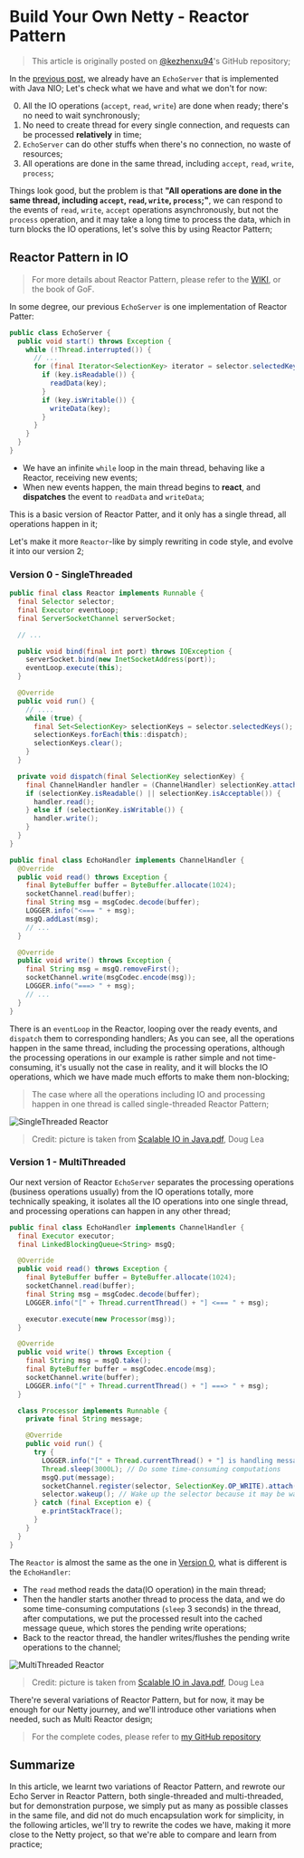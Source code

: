 # Build Your Own Netty - Reactor Pattern

> This article is originally posted on [@kezhenxu94](https://github.com/kezhenxu94)'s GitHub repository;

In the [previous post](3.%20Build%20Your%20Own%20Netty%20-%20Reactor%20Pattern.md), we already have an `EchoServer` that is implemented
with Java NIO; Let's check what we have and what we don't for now:

0. All the IO operations (`accept`, `read`, `write`) are done when ready; there's no need to wait synchronously;
0. No need to create thread for every single connection, and requests can be processed **relatively** in time;
0. `EchoServer` can do other stuffs when there's no connection, no waste of resources;
0. All operations are done in the same thread, including `accept`, `read`, `write`, `process`;

Things look good, but the problem is that **"All operations are done in the same thread, including `accept`, `read`, `write`, `process`;"**,
we can respond to the events of `read`, `write`, `accept` operations asynchronously, but not the `process` operation,
and it may take a long time to process the data, which in turn blocks the IO operations, let's solve this by using Reactor Pattern;

## Reactor Pattern in IO

> For more details about Reactor Pattern, please refer to the [WIKI](https://en.wikipedia.org/wiki/Reactor_pattern), or
> the book of GoF.

In some degree, our previous `EchoServer` is one implementation of Reactor Patter:

```java
public class EchoServer {
  public void start() throws Exception {
    while (!Thread.interrupted()) {
      // ...
      for (final Iterator<SelectionKey> iterator = selector.selectedKeys().iterator(); iterator.hasNext(); iterator.remove()) {
        if (key.isReadable()) {
          readData(key);
        }
        if (key.isWritable()) {
          writeData(key);
        }
      }
    }
  }
}
```

- We have an infinite `while` loop in the main thread, behaving like a Reactor, receiving new events;
- When new events happen, the main thread begins to **react**, and **dispatches** the event to `readData` and `writeData`;

This is a basic version of Reactor Patter, and it only has a single thread, all operations happen in it;

Let's make it more `Reactor`-like by simply rewriting in code style, and evolve it into our version 2;

### Version 0 - SingleThreaded

```java
public final class Reactor implements Runnable {
  final Selector selector;
  final Executor eventLoop;
  final ServerSocketChannel serverSocket;

  // ...

  public void bind(final int port) throws IOException {
    serverSocket.bind(new InetSocketAddress(port));
    eventLoop.execute(this);
  }

  @Override
  public void run() {
    // ....
    while (true) {
      final Set<SelectionKey> selectionKeys = selector.selectedKeys();
      selectionKeys.forEach(this::dispatch);
      selectionKeys.clear();
    }
  }

  private void dispatch(final SelectionKey selectionKey) {
    final ChannelHandler handler = (ChannelHandler) selectionKey.attachment();
    if (selectionKey.isReadable() || selectionKey.isAcceptable()) {
      handler.read();
    } else if (selectionKey.isWritable()) {
      handler.write();
    }
  }
}

public final class EchoHandler implements ChannelHandler {
  @Override
  public void read() throws Exception {
    final ByteBuffer buffer = ByteBuffer.allocate(1024);
    socketChannel.read(buffer);
    final String msg = msgCodec.decode(buffer);
    LOGGER.info("<=== " + msg);
    msgQ.addLast(msg);
    // ...
  }

  @Override
  public void write() throws Exception {
    final String msg = msgQ.removeFirst();
    socketChannel.write(msgCodec.encode(msg));
    LOGGER.info("===> " + msg);
    // ...
  }
}
```

There is an `eventLoop` in the Reactor, looping over the ready events, and `dispatch` them to corresponding handlers;
As you can see, all the operations happen in the same thread, including the processing operations, although
the processing operations in our example is rather simple and not time-consuming, it's usually not the case in reality,
and it will blocks the IO operations, which we have made much efforts to make them non-blocking;

> The case where all the operations including IO and processing happen in one thread is called single-threaded Reactor Pattern;

![SingleThreaded Reactor](single-threaded-reactor.png)

> Credit: picture is taken from [Scalable IO in Java.pdf](../reference/Scalable%20IO%20in%20Java.pdf), Doug Lea

### Version 1 - MultiThreaded

Our next version of Reactor `EchoServer` separates the processing operations (business operations usually) from the IO operations totally,
more technically speaking, it isolates all the IO operations into one single thread, and processing operations can happen in any other thread;

```java
public final class EchoHandler implements ChannelHandler {
  final Executor executor;
  final LinkedBlockingQueue<String> msgQ;

  @Override
  public void read() throws Exception {
    final ByteBuffer buffer = ByteBuffer.allocate(1024);
    socketChannel.read(buffer);
    final String msg = msgCodec.decode(buffer);
    LOGGER.info("[" + Thread.currentThread() + "] <=== " + msg);

    executor.execute(new Processor(msg));
  }

  @Override
  public void write() throws Exception {
    final String msg = msgQ.take();
    final ByteBuffer buffer = msgCodec.encode(msg);
    socketChannel.write(buffer);
    LOGGER.info("[" + Thread.currentThread() + "] ===> " + msg);
  }

  class Processor implements Runnable {
    private final String message;

    @Override
    public void run() {
      try {
        LOGGER.info("[" + Thread.currentThread() + "] is handling message [" + message + "]");
        Thread.sleep(3000L); // Do some time-consuming computations
        msgQ.put(message);
        socketChannel.register(selector, SelectionKey.OP_WRITE).attach(EchoHandler.this);
        selector.wakeup(); // Wake up the selector because it may be waiting for READ events, but we're not interested in READ now
      } catch (final Exception e) {
        e.printStackTrace();
      }
    }
  }
}
```

The `Reactor` is almost the same as the one in [Version 0](#version-0---singlethreaded), what is different is the `EchoHandler`:

- The `read` method reads the data(IO operation) in the main thread;
- Then the handler starts another thread to process the data, and we do some time-consuming computations (`sleep` 3 seconds)
in the thread, after computations, we put the processed result into the cached message queue, which stores the pending write operations;
- Back to the reactor thread, the handler writes/flushes the pending write operations to the channel;

![MultiThreaded Reactor](multi-threaded-reactor.png)

> Credit: picture is taken from [Scalable IO in Java.pdf](../reference/Scalable%20IO%20in%20Java.pdf), Doug Lea

There're several variations of Reactor Pattern, but for now, it may be enough for our Netty journey, and we'll introduce
other variations when needed, such as Multi Reactor design;

> For the complete codes, please refer to [my GitHub repository](http://github.com/kezhenxu94/nettoy)

## Summarize

In this article, we learnt two variations of Reactor Pattern, and rewrote our Echo Server in Reactor Pattern, both single-threaded
and multi-threaded, but for demonstration purpose, we simply put as many as possible classes in the same file, and did not
do much encapsulation work for simplicity, in the following articles, we'll try to rewrite the codes we have, making it
more close to the Netty project, so that we're able to compare and learn from practice;